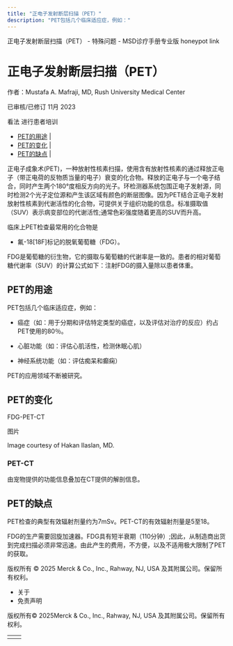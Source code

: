 ```yaml
---
title: "正电子发射断层扫描（PET）"
description: "PET包括几个临床适应症，例如："
---
```


﻿正电子发射断层扫描（PET） - 特殊问题 - MSD诊疗手册专业版 honeypot link

# 正电子发射断层扫描（PET）

作者：Mustafa A. Mafraji, MD, Rush University Medical Center

已审核/已修订 11月 2023

看法 进行患者培训

- [PET的用途](#PET的用途_v13948684_zh) \|
- [PET的变化](#PET的变化_v13948695_zh) \|
- [PET的缺点](#PET的缺点_v13948701_zh) \|

正电子成象术(PET)，一种放射性核素扫描，使用含有放射性核素的通过释放正电子（带正电荷的反物质当量的电子）衰变的化合物。释放的正电子与一个电子结合，同时产生两个180°度相反方向的光子。环检测器系统包围正电子发射源，同时检测2个光子定位源和产生该区域有颜色的断层图像。因为PET结合正电子发射放射性核素到代谢活性的化合物，可提供关于组织功能的信息。标准摄取值（SUV）表示病变部位的代谢活性;通常色彩强度随着更高的SUV而升高。

临床上PET检查最常用的化合物是

- 氟-18\[18F\]标记的脱氧葡萄糖（FDG）。


FDG是葡萄糖的衍生物，它的摄取与葡萄糖的代谢率是一致的。患者的相对葡萄糖代谢率（SUV）的计算公式如下：注射FDG的摄入量除以患者体重。

## PET的用途

PET包括几个临床适应症，例如：

- 癌症（如：用于分期和评估特定类型的癌症，以及评估对治疗的反应）约占PET使用的80％。

- 心脏功能（如：评估心肌活性，检测休眠心肌）

- 神经系统功能（如：评估痴呆和癫痫）


PET的应用领域不断被研究。

## PET的变化

FDG-PET-CT



图片

Image courtesy of Hakan Ilaslan, MD.

### PET-CT

由宠物提供的功能信息叠加在CT提供的解剖信息。

## PET的缺点

PET检查的典型有效辐射剂量约为7mSv。PET-CT的有效辐射剂量是5至18。

FDG的生产需要回旋加速器。FDG具有短半衰期（110分钟）;因此，从制造商出货到完成扫描必须非常迅速。由此产生的费用，不方便，以及不适用极大限制了PET的获取。



版权所有 © 2025
Merck & Co., Inc., Rahway, NJ, USA 及其附属公司。保留所有权利。

- 关于
- 免责声明

版权所有© 2025Merck & Co., Inc., Rahway, NJ, USA 及其附属公司。保留所有权利。

|     |     |
| --- | --- |
|  |  |